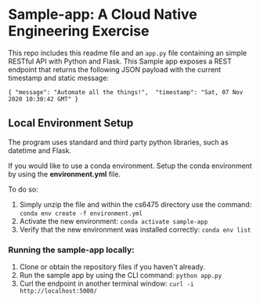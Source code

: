 # Sample-app: A Cloud Native Engineering Exercise

This repo includes this readme file and an `app.py` file containing an simple RESTful API with Python and Flask. 
This Sample app exposes a REST endpoint that returns the following JSON payload with the current timestamp and static message:

`{
  "message": "Automate all the things!", 
  "timestamp": "Sat, 07 Nov 2020 10:30:42 GMT"
}`

## Local Environment Setup
The program uses standard and third party python libraries, such as datetime and Flask.

If you would like to use a conda environment. Setup the conda environment by using the **environment.yml** file.

To do so:
1. Simply unzip the file and within the cs6475 directory use the command:
`conda env create -f environment.yml`
2. Activate the new environment:
`conda activate sample-app`
3. Verify that the new environment was installed correctly:
`conda env list`

### Running the sample-app locally:
1. Clone or obtain the repository files if you haven't already.
2. Run the sample app by using the CLI command:
`python app.py`
3. Curl the endpoint in another terminal window:
`curl -i http://localhost:5000/`
